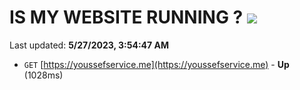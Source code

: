 # IS MY WEBSITE RUNNING ? [![](https://img.shields.io/static/v1?label=Sponsor&message=%E2%9D%A4&logo=GitHub&color=%23fe8e86)](https://github.com/sponsors/<username>)

Last updated: **5/27/2023, 3:54:47 AM**

- `GET` [https://youssefservice.me](https://youssefservice.me) - **Up** (1028ms)
